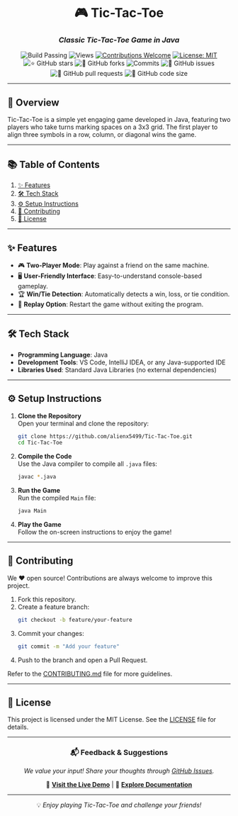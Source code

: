 
<div align="center">

# 🎮 **Tic-Tac-Toe**

### *Classic Tic-Tac-Toe Game in Java*

![Build Passing](https://img.shields.io/badge/build-passing-success?style=flat-square)
![Views](https://hits.dwyl.com/alienx5499/Tic-Tac-Toe.svg)
[![Contributions Welcome](https://img.shields.io/badge/contributions-welcome-brightgreen.svg?style=flat-square)](https://github.com/alienx5499/Tic-Tac-Toe/blob/main/CONTRIBUTING.md)
[![License: MIT](https://custom-icon-badges.herokuapp.com/github/license/alienx5499/Tic-Tac-Toe?logo=law&logoColor=white)](https://github.com/alienx5499/Tic-Tac-Toe/blob/main/LICENSE)
![⭐ GitHub stars](https://img.shields.io/github/stars/alienx5499/Tic-Tac-Toe?style=social)
![🍴 GitHub forks](https://img.shields.io/github/forks/alienx5499/Tic-Tac-Toe?style=social)
![Commits](https://badgen.net/github/commits/alienx5499/Tic-Tac-Toe)
![🐛 GitHub issues](https://img.shields.io/github/issues/alienx5499/Tic-Tac-Toe)
![📂 GitHub pull requests](https://img.shields.io/github/issues-pr/alienx5499/Tic-Tac-Toe)
![💾 GitHub code size](https://img.shields.io/github/languages/code-size/alienx5499/Tic-Tac-Toe)

</div>

---

## **🎯 Overview**
Tic-Tac-Toe is a simple yet engaging game developed in Java, featuring two players who take turns marking spaces on a 3x3 grid. The first player to align three symbols in a row, column, or diagonal wins the game.

---

## **📚 Table of Contents**
1. [✨ Features](#-features)
2. [🛠️ Tech Stack](#️-tech-stack)
4. [⚙️ Setup Instructions](#️-setup-instructions)
6. [🤝 Contributing](#-contributing)
7. [📜 License](#-license)

---

## **✨ Features**  
- 🎮 **Two-Player Mode**: Play against a friend on the same machine.
- 🖥️ **User-Friendly Interface**: Easy-to-understand console-based gameplay.
- 🏆 **Win/Tie Detection**: Automatically detects a win, loss, or tie condition.
- 🔄 **Replay Option**: Restart the game without exiting the program.

---

## **🛠️ Tech Stack**
- **Programming Language**: Java
- **Development Tools**: VS Code, IntelliJ IDEA, or any Java-supported IDE
- **Libraries Used**: Standard Java Libraries (no external dependencies)

---

## **⚙️ Setup Instructions**

1. **Clone the Repository**  
   Open your terminal and clone the repository:  
   ```bash
   git clone https://github.com/alienx5499/Tic-Tac-Toe.git
   cd Tic-Tac-Toe
   ```

2. **Compile the Code**  
   Use the Java compiler to compile all `.java` files:  
   ```bash
   javac *.java
   ```

3. **Run the Game**  
   Run the compiled `Main` file:  
   ```bash
   java Main
   ```

4. **Play the Game**  
   Follow the on-screen instructions to enjoy the game!

---

## **🤝 Contributing**

We ❤️ open source! Contributions are always welcome to improve this project.  

1. Fork this repository.  
2. Create a feature branch:  
   ```bash
   git checkout -b feature/your-feature
   ```
3. Commit your changes:  
   ```bash
   git commit -m "Add your feature"
   ```
4. Push to the branch and open a Pull Request.

Refer to the [CONTRIBUTING.md](CONTRIBUTING.md) file for more guidelines.

---

## **📜 License**

This project is licensed under the MIT License. See the [LICENSE](LICENSE) file for details.

---
<div align="center">

### 📬 **Feedback & Suggestions**
*We value your input! Share your thoughts through [GitHub Issues](https://github.com/alienx5499/smart-home-manager/issues).*


🔗 **[Visit the Live Demo](#)** | 📑 **[Explore Documentation](#)** 

---


💡 *Enjoy playing Tic-Tac-Toe and challenge your friends!*


